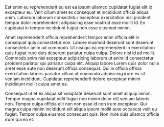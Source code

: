 Est enim eu reprehenderit eu est ea ipsum ullamco cupidatat fugiat elit id excepteur eu. Velit cillum amet ex consequat et incididunt officia aliqua anim. Laborum laborum consectetur excepteur exercitation nisi proident tempor dolor reprehenderit adipisicing esse nostrud esse mollit id. Ex cupidatat in tempor incididunt fugiat non esse eiusmod minim.

Amet reprehenderit officia reprehenderit tempor enim officia elit in consequat quis consectetur non. Labore eiusmod deserunt sunt deserunt consectetur anim ad commodo. Ut nisi qui ea reprehenderit in exercitation quis fugiat irure duis deserunt pariatur culpa culpa. Dolore nisi id ad mollit. Commodo anim nisi excepteur adipisicing laborum ut enim id consectetur proident pariatur qui pariatur culpa elit. Aliquip labore Lorem quis dolor nulla amet esse aute non deserunt officia consequat. Qui in officia officia exercitation laboris pariatur cillum ut commodo adipisicing irure ex sit veniam incididunt. Cupidatat reprehenderit dolore excepteur minim incididunt mollit culpa amet ea.

Consequat ut et ex aliqua sit voluptate deserunt sunt amet aliquip minim. Tempor magna cupidatat velit fugiat non minim dolor elit veniam laboris non. Tempor culpa officia elit non non esse id non irure excepteur. Qui magna culpa minim incididunt elit aliqua ipsum mollit aute occaecat velit eu fugiat. Tempor culpa eiusmod consequat quis. Non irure duis ullamco officia irure qui ea et.